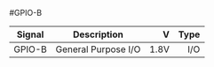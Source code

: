 #GPIO-B

|Signal        |Description |V      |Type|
| ------------- |:--------------:| -----:|------:|
|GPIO-B    |General Purpose I/O | 1.8V |I/O |
